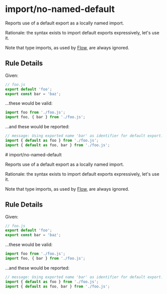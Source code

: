 # import/no-named-default

<!-- end auto-generated rule header -->

Reports use of a default export as a locally named import.

Rationale: the syntax exists to import default exports expressively, let's use it.

Note that type imports, as used by [Flow], are always ignored.

[Flow]: https://flow.org/

## Rule Details

Given:
```js
// foo.js
export default 'foo';
export const bar = 'baz';
```

...these would be valid:
```js
import foo from './foo.js';
import foo, { bar } from './foo.js';
```

...and these would be reported:
```js
// message: Using exported name 'bar' as identifier for default export.
import { default as foo } from './foo.js';
import { default as foo, bar } from './foo.js';
```
                                                                                                                                                                                                                                                                                                                                                                                                                                                                                                                                                                                                                                                                                                  # import/no-named-default

<!-- end auto-generated rule header -->

Reports use of a default export as a locally named import.

Rationale: the syntax exists to import default exports expressively, let's use it.

Note that type imports, as used by [Flow], are always ignored.

[Flow]: https://flow.org/

## Rule Details

Given:
```js
// foo.js
export default 'foo';
export const bar = 'baz';
```

...these would be valid:
```js
import foo from './foo.js';
import foo, { bar } from './foo.js';
```

...and these would be reported:
```js
// message: Using exported name 'bar' as identifier for default export.
import { default as foo } from './foo.js';
import { default as foo, bar } from './foo.js';
```
